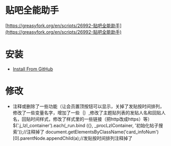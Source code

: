 # 贴吧全能助手
[https://greasyfork.org/en/scripts/26992-贴吧全能助手](https://greasyfork.org/en/scripts/26992-贴吧全能助手)<br/>
# 安装
* [Install From GitHub](https://raw.githubusercontent.com/shitianshiwa/baidu-tieba-userscript/master/%E8%B4%B4%E5%90%A7%E5%85%A8%E8%83%BD%E5%8A%A9%E6%89%8B/%E8%B4%B4%E5%90%A7%E5%85%A8%E8%83%BD%E5%8A%A9%E6%89%8B.js)
# 修改
* 注释或删除了一些功能（让会员置顶按钮可以显示，关掉了发贴按时间排列，修改了一些变量名字，增加了一些｛｝,修改了主题贴列表的发贴人名和回贴人名，回贴时间样式，修改了样式里的一些链接（把http改成https）等）
$('.j_lzl_container').each(_run.bind ({}, _procLzlContainer, '初始化帖子搜索'));//注释掉了
document.getElementsByClassName('card_infoNum')[0].parentNode.appendChild(a);//发贴按时间排列注释掉了

